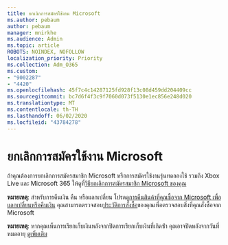 ```yaml
---
title: ยกเลิกการสมัครใช้งาน Microsoft
ms.author: pebaum
author: pebaum
manager: mnirkhe
ms.audience: Admin
ms.topic: article
ROBOTS: NOINDEX, NOFOLLOW
localization_priority: Priority
ms.collection: Adm_O365
ms.custom:
- "9002287"
- "4420"
ms.openlocfilehash: 45f7c4c14287125fd928f13c08d459dd204409cc
ms.sourcegitcommit: bc7d6f4f3c9f7060d073f5130e1ec856e248d020
ms.translationtype: MT
ms.contentlocale: th-TH
ms.lasthandoff: 06/02/2020
ms.locfileid: "43784278"
---
```

# <a name="cancel-microsoft-subscription"></a>ยกเลิกการสมัครใช้งาน Microsoft

ถ้าคุณต้องการยกเลิกการสมัครสมาชิก Microsoft หรือการสมัครใช้งานรุ่นทดลองใช้ รวมถึง Xbox Live และ Microsoft 365 ให้ดูที่[วิธียกเลิกการสมัครสมาชิก Microsoft ของคุณ](https://support.microsoft.com/help/4027815)

**หมายเหตุ**: สําหรับการคืนเงิน คืน หรือแลกเปลี่ยน โปรดดู[การคืนสินค้าที่คุณซื้อจาก Microsoft เพื่อแลกเปลี่ยนหรือคืนเงิน](https://support.microsoft.com/help/10558) คุณสามารถตรวจสอบ[ประวัติการสั่งซื้อ](https://account.microsoft.com/billing/orders/)ของคุณเพื่อตรวจสอบสิ่งที่คุณสั่งซื้อจาก Microsoft 

**หมายเหตุ**: หากคุณเห็นการเรียกเก็บเงินหลังจากปิดการเรียกเก็บเงินที่เกิดซ้ํา คุณอาจปิดหลังจากวันที่หมดอายุ [ดูเพิ่มเติม](https://support.microsoft.com/help/10640) 
